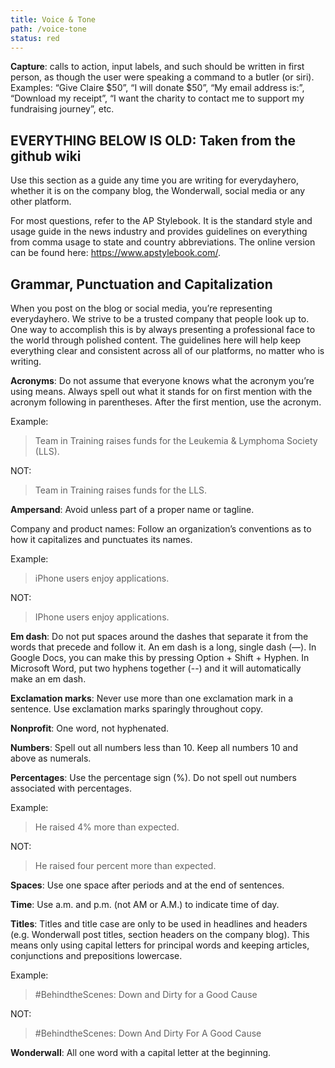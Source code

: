 ```yaml
---
title: Voice & Tone
path: /voice-tone
status: red
---
```


**Capture**: calls to action, input labels, and such should be written in first person, as though the user were speaking a command to a butler (or siri). Examples: “Give Claire $50”, “I will donate $50”, “My email address is:”, “Download my receipt”, “I want the charity to contact me to support my fundraising journey”, etc.

## EVERYTHING BELOW IS OLD: Taken from the github wiki

Use this section as a guide any time you are writing for everydayhero, whether it is on the company blog, the Wonderwall, social media or any other platform.

For most questions, refer to the AP Stylebook. It is the standard style and usage guide in the news industry and provides guidelines on everything from comma usage to state and country abbreviations. The online version can be found here: https://www.apstylebook.com/.

## Grammar, Punctuation and Capitalization

When you post on the blog or social media, you’re representing everydayhero. We strive to be a trusted company that people look up to. One way to accomplish this is by always presenting a professional face to the world through polished content. The guidelines here will help keep everything clear and consistent across all of our platforms, no matter who is writing.

**Acronyms**: Do not assume that everyone knows what the acronym you’re using means. Always spell out what it stands for on first mention with the acronym following in parentheses. After the first mention, use the acronym.

Example:

> Team in Training raises funds for the Leukemia & Lymphoma Society (LLS).

NOT:

> Team in Training raises funds for the LLS.

**Ampersand**: Avoid unless part of a proper name or tagline.

Company and product names: Follow an organization’s conventions as to how it capitalizes and punctuates its names.

Example:

> iPhone users enjoy applications.

NOT:

> IPhone users enjoy applications.

**Em dash**: Do not put spaces around the dashes that separate it from the words that precede and follow it. An em dash is a long, single dash (—). In Google Docs, you can make this by pressing Option + Shift + Hyphen. In Microsoft Word, put two hyphens together (--) and it will automatically make an em dash.

**Exclamation marks**: Never use more than one exclamation mark in a sentence. Use exclamation marks sparingly throughout copy.

**Nonprofit**: One word, not hyphenated.

**Numbers**: Spell out all numbers less than 10. Keep all numbers 10 and above as numerals.

**Percentages**: Use the percentage sign (%). Do not spell out numbers associated with percentages.

Example:

> He raised 4% more than expected.

NOT:

> He raised four percent more than expected.

**Spaces**: Use one space after periods and at the end of sentences.

**Time**: Use a.m. and p.m. (not AM or A.M.) to indicate time of day.

**Titles**: Titles and title case are only to be used in headlines and headers (e.g. Wonderwall post titles, section headers on the company blog). This means only using capital letters for principal words and keeping articles, conjunctions and prepositions lowercase.

Example:

> #BehindtheScenes: Down and Dirty for a Good Cause

NOT:

> #BehindtheScenes: Down And Dirty For A Good Cause

**Wonderwall**: All one word with a capital letter at the beginning.
